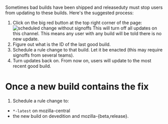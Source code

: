 Sometimes bad builds have been shipped and releaseduty must stop users from updating to these builds. Here's the suggested process:

1. Click on the big red button at the top right corner of the page:
![scheduled change without signoffs](/docs/balrog/media/big_red_button.png?raw=true)
This will turn off all updates on this channel. This means any user with any build will be told there is no new update.
1. Figure out what is the ID of the last good build.
1. Schedule a rule change to that build. Let it be enacted (this may require signoffs from several teams).
1. Turn updates back on. From now on, users will update to the most recent good build.

# Once a new build contains the fix

1. Schedule a rule change to:
 * `*-latest` on mozilla-central
 * the new build on devedition and mozilla-{beta,release}.
